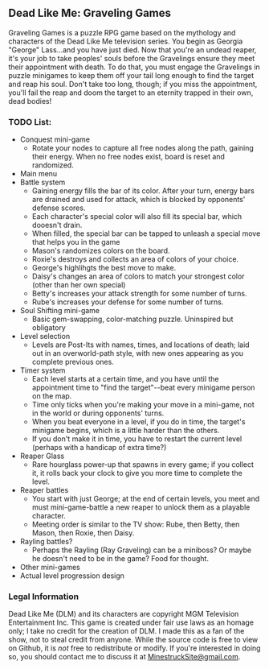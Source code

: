 ## Dead Like Me: Graveling Games
Graveling Games is a puzzle RPG game based on the mythology and characters of the Dead Like Me television series. You begin as Georgia "George" Lass...and you have just died. Now that you're an undead reaper, it's your job to take peoples' souls before the Gravelings ensure they meet their appointment with death. To do that, you must engage the Gravelings in puzzle minigames to keep them off your tail long enough to find the target and reap his soul. Don't take too long, though; if you miss the appointment, you'll fail the reap and doom the target to an eternity trapped in their own, dead bodies!

### TODO List:
* Conquest mini-game
  * Rotate your nodes to capture all free nodes along the path, gaining their energy. When no free nodes exist, board is reset and randomized.
* Main menu
* Battle system
  * Gaining energy fills the bar of its color. After your turn, energy bars are drained and used for attack, which is blocked by opponents' defense scores.
  * Each character's special color will also fill its special bar, which dooesn't drain.
   * When filled, the special bar can be tapped to unleash a special move that helps you in the game
   * Mason's randomizes colors on the board.
   * Roxie's destroys and collects an area of colors of your choice.
   * George's highlihgts the best move to make.
   * Daisy's changes an area of colors to match your strongest color (other than her own special)
   * Betty's increases your attack strength for some number of turns.
   * Rube's increases your defense for some number of turns.
* Soul Shifting mini-game
  * Basic gem-swapping, color-matching puzzle. Uninspired but obligatory
* Level selection
  * Levels are Post-Its with names, times, and locations of death; laid out in an overworld-path style, with new ones appearing as you complete previous ones.
* Timer system
  * Each level starts at a certain time, and you have until the appointment time to "find the target"--beat every minigame person on the map.
  * Time only ticks when you're making your move in a mini-game, not in the world or during opponents' turns.
  * When you beat everyone in a level, if you do in time, the target's minigame begins, which is a little harder than the others.
  * If you don't make it in time, you have to restart the current level (perhaps with a handicap of extra time?)
* Reaper Glass
  * Rare hourglass power-up that spawns in every game; if you collect it, it rolls back your clock to give you more time to complete the level.
* Reaper battles
  * You start with just George; at the end of certain levels, you meet and must mini-game-battle a new reaper to unlock them as a playable character.
  * Meeting order is similar to the TV show: Rube, then Betty, then Mason, then Roxie, then Daisy.
* Rayling battles?
  * Perhaps the Rayling (Ray Graveling) can be a miniboss? Or maybe he doesn't need to be in the game? Food for thought.
* Other mini-games
* Actual level progression design

### Legal Information
Dead Like Me (DLM) and its characters are copyright MGM Television Entertainment Inc. This game is created under fair use laws as an homage only; I take no credit for the creation of DLM. I made this as a fan of the show, not to steal credit from anyone.
While the source code is free to view on Github, it is *not* free to redistribute or modify. If you're interested in doing so, you should contact me to discuss it at MinestruckSite@gmail.com.